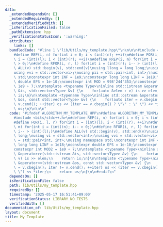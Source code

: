 ```yaml
---
data:
  _extendedDependsOn: []
  _extendedRequiredBy: []
  _extendedVerifiedWith: []
  _isVerificationFailed: false
  _pathExtension: hpp
  _verificationStatusIcon: ':warning:'
  attributes:
    links: []
  bundledCode: "#line 1 \"lib/Utils/my_template.hpp\"\n\n\n\n#include <bits/stdc++.h>\n\
    #define REP(i, n) for(int i = 0; i < (int)(n); ++i)\n#define FOR(i, l, r) for(int\
    \ i = (int)(l); i < (int)(r); ++i)\n#define RREP(i, n) for(int i = (int)(n); i--\
    \ > 0;)\n#define RFOR(i, r, l) for(int i = (int)(r); i-- > (int)(l);)\n#define\
    \ ALL(v) std::begin(v), std::end(v)\nusing llong = long long;\nusing vi = std::vector<int>;\n\
    using vvi = std::vector<vi>;\nusing pii = std::pair<int, int>;\nusing namespace\
    \ std;\nconstexpr int INF = 1e9;\nconstexpr long long LINF = 1e18;\nconstexpr\
    \ double EPS = 1e-10;\nconstexpr int MOD = 998'244'353;\nconstexpr int MOD2 =\
    \ 1e9 + 7;\n\ntemplate <typename Type>\ninline std::istream &operator>>(std::istream\
    \ &is, std::vector<Type> &v) {\n    for(auto &elem : v) is >> elem;\n    return\
    \ is;\n}\n\ntemplate <typename Type>\ninline std::ostream &operator<<(std::ostream\
    \ &os, const std::vector<Type> &v) {\n    for(auto iter = v.cbegin(); iter !=\
    \ v.cend(); ++iter) os << (iter == v.cbegin() ? \"\" : \" \") << *iter;\n    return\
    \ os;\n}\n\n\n"
  code: "#ifndef ALGORITHM_MY_TEMPLATE_HPP\n#define ALGORITHM_MY_TEMPLATE_HPP 1\n\n\
    #include <bits/stdc++.h>\n#define REP(i, n) for(int i = 0; i < (int)(n); ++i)\n\
    #define FOR(i, l, r) for(int i = (int)(l); i < (int)(r); ++i)\n#define RREP(i,\
    \ n) for(int i = (int)(n); i-- > 0;)\n#define RFOR(i, r, l) for(int i = (int)(r);\
    \ i-- > (int)(l);)\n#define ALL(v) std::begin(v), std::end(v)\nusing llong = long\
    \ long;\nusing vi = std::vector<int>;\nusing vvi = std::vector<vi>;\nusing pii\
    \ = std::pair<int, int>;\nusing namespace std;\nconstexpr int INF = 1e9;\nconstexpr\
    \ long long LINF = 1e18;\nconstexpr double EPS = 1e-10;\nconstexpr int MOD = 998'244'353;\n\
    constexpr int MOD2 = 1e9 + 7;\n\ntemplate <typename Type>\ninline std::istream\
    \ &operator>>(std::istream &is, std::vector<Type> &v) {\n    for(auto &elem :\
    \ v) is >> elem;\n    return is;\n}\n\ntemplate <typename Type>\ninline std::ostream\
    \ &operator<<(std::ostream &os, const std::vector<Type> &v) {\n    for(auto iter\
    \ = v.cbegin(); iter != v.cend(); ++iter) os << (iter == v.cbegin() ? \"\" : \"\
    \ \") << *iter;\n    return os;\n}\n\n#endif\n"
  dependsOn: []
  isVerificationFile: false
  path: lib/Utils/my_template.hpp
  requiredBy: []
  timestamp: '2025-05-17 16:51:41+09:00'
  verificationStatus: LIBRARY_NO_TESTS
  verifiedWith: []
documentation_of: lib/Utils/my_template.hpp
layout: document
title: My Template
---
```

